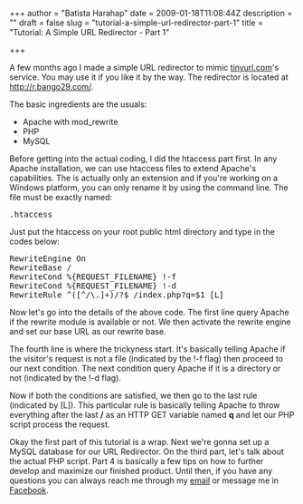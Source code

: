 +++
author = "Batista Harahap"
date = 2009-01-18T11:08:44Z
description = ""
draft = false
slug = "tutorial-a-simple-url-redirector-part-1"
title = "Tutorial: A Simple URL Redirector - Part 1"

+++


A few months ago I made a simple URL redirector to mimic <a href="http://tinyurl.com" target="_blank">tinyurl.com</a>'s service. You may use it if you like it by the way. The redirector is located at <a href="http://r.bango29.com/" target="_blank">http://r.bango29.com/</a>.

The basic ingredients are the usuals:
<ul>
	<li>Apache with mod_rewrite</li>
	<li>PHP</li>
	<li>MySQL</li>
</ul>
Before getting into the actual coding, I did the htaccess part first. In any Apache installation, we can use htaccess files to extend Apache's capabilities. The is actually only an extension and if you're working on a Windows platform, you can only rename it by using the command line. The file must be exactly named:
<pre lang="apache">.htaccess</pre>
Just put the htaccess on your root public html directory and type in the codes below:
<pre lang="apache">
RewriteEngine On
RewriteBase /
RewriteCond %{REQUEST_FILENAME} !-f
RewriteCond %{REQUEST_FILENAME} !-d
RewriteRule ^([^/\.]+)/?$ /index.php?q=$1 [L]</pre>
Now let's go into the details of the above code. The first line query Apache if the rewrite module is available or not. We then activate the rewrite engine and set our base URL as our rewrite base.

The fourth line is where the trickyness start. It's basically telling Apache if the visitor's request is not a file (indicated by the !-f flag) then proceed to our next condition. The next condition query Apache if it is a directory or not (indicated by the !-d flag).

Now if both the conditions are satisfied, we then go to the last rule (indicated by [L]). This particular rule is basically telling Apache to throw everything after the last <strong>/</strong> as an HTTP GET variable named <strong>q</strong> and let our PHP script process the request.

Okay the first part of this tutorial is a wrap. Next we're gonna set up a MySQL database for our URL Redirector. On the third part, let's talk about the actual PHP script. Part 4 is basically a few tips on how to further develop and maximize our finished product. Until then, if you have any questions you can always reach me through my <a href="batista@bango29.com">email</a> or message me in <a href="http://r.bango29.com/tistafb">Facebook</a>.